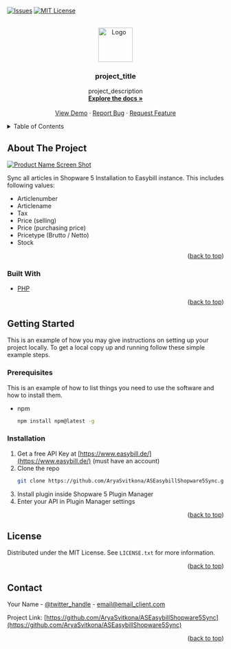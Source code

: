 <div id="top"></div>


<!-- PROJECT SHIELDS -->
<!--
*** I'm using markdown "reference style" links for readability.
*** Reference links are enclosed in brackets [ ] instead of parentheses ( ).
*** See the bottom of this document for the declaration of the reference variables
*** for contributors-url, forks-url, etc. This is an optional, concise syntax you may use.
*** https://www.markdownguide.org/basic-syntax/#reference-style-links
-->
[![Issues][issues-shield]][issues-url]
[![MIT License][license-shield]][license-url]



<!-- PROJECT LOGO -->
<br />
<div align="center">
  <a href="https://github.com/AryaSvitkona/ASEasybillShopware5Sync">
    <img src="https://picsum.photos/200" alt="Logo" width="80" height="80">
  </a>

<h3 align="center">project_title</h3>

  <p align="center">
    project_description
    <br />
    <a href="https://github.com/AryaSvitkona/ASEasybillShopware5Sync"><strong>Explore the docs »</strong></a>
    <br />
    <br />
    <a href="https://github.com/AryaSvitkona/ASEasybillShopware5Sync">View Demo</a>
    ·
    <a href="https://github.com/AryaSvitkona/ASEasybillShopware5Sync/issues">Report Bug</a>
    ·
    <a href="https://github.com/AryaSvitkona/ASEasybillShopware5Sync/issues">Request Feature</a>
  </p>
</div>



<!-- TABLE OF CONTENTS -->
<details>
  <summary>Table of Contents</summary>
  <ol>
    <li>
      <a href="#about-the-project">About The Project</a>
      <ul>
        <li><a href="#built-with">Built With</a></li>
      </ul>
    </li>
    <li>
      <a href="#getting-started">Getting Started</a>
      <ul>
        <li><a href="#prerequisites">Prerequisites</a></li>
        <li><a href="#installation">Installation</a></li>
      </ul>
    </li>
    <li><a href="#license">License</a></li>
    <li><a href="#contact">Contact</a></li>
    <li><a href="#acknowledgments">Acknowledgments</a></li>
  </ol>
</details>



<!-- ABOUT THE PROJECT -->
## About The Project

[![Product Name Screen Shot][product-screenshot]](https://example.com)

Sync all articles in Shopware 5 Installation to Easybill instance.
This includes following values:
- Articlenumber
- Articlename
- Tax
- Price (selling)
- Price (purchasing price)
- Pricetype (Brutto / Netto)
- Stock

<p align="right">(<a href="#top">back to top</a>)</p>



### Built With

* [PHP](https://www.php.net/manual/de/intro-whatis.php)

<p align="right">(<a href="#top">back to top</a>)</p>



<!-- GETTING STARTED -->
## Getting Started

This is an example of how you may give instructions on setting up your project locally.
To get a local copy up and running follow these simple example steps.

### Prerequisites

This is an example of how to list things you need to use the software and how to install them.
* npm
  ```sh
  npm install npm@latest -g
  ```

### Installation

1. Get a free API Key at [https://www.easybill.de/](https://www.easybill.de/) (must have an account)
2. Clone the repo
   ```sh
   git clone https://github.com/AryaSvitkona/ASEasybillShopware5Sync.git
   ```
3. Install plugin inside Shopware 5 Plugin Manager
4. Enter your API in Plugin Manager settings

<p align="right">(<a href="#top">back to top</a>)</p>



<!-- LICENSE -->
## License

Distributed under the MIT License. See `LICENSE.txt` for more information.

<p align="right">(<a href="#top">back to top</a>)</p>



<!-- CONTACT -->
## Contact

Your Name - [@twitter_handle](https://twitter.com/twitter_handle) - email@email_client.com

Project Link: [https://github.com/AryaSvitkona/ASEasybillShopware5Sync](https://github.com/AryaSvitkona/ASEasybillShopware5Sync)

<p align="right">(<a href="#top">back to top</a>)</p>


<!-- MARKDOWN LINKS & IMAGES -->
<!-- https://www.markdownguide.org/basic-syntax/#reference-style-links -->
[contributors-shield]: https://img.shields.io/github/contributors/AryaSvitkona/ASEasybillShopware5Sync.svg?style=for-the-badge
[contributors-url]: https://github.com/AryaSvitkona/ASEasybillShopware5Sync/graphs/contributors
[forks-shield]: https://img.shields.io/github/forks/AryaSvitkona/ASEasybillShopware5Sync.svg?style=for-the-badge
[forks-url]: https://github.com/AryaSvitkona/ASEasybillShopware5Sync/network/members
[stars-shield]: https://img.shields.io/github/stars/AryaSvitkona/ASEasybillShopware5Sync.svg?style=for-the-badge
[stars-url]: https://github.com/AryaSvitkona/ASEasybillShopware5Sync/stargazers
[issues-shield]: https://img.shields.io/github/issues/AryaSvitkona/ASEasybillShopware5Sync.svg?style=for-the-badge
[issues-url]: https://github.com/AryaSvitkona/ASEasybillShopware5Sync/issues
[license-shield]: https://img.shields.io/github/license/AryaSvitkona/ASEasybillShopware5Sync.svg?style=for-the-badge
[license-url]: https://github.com/AryaSvitkona/ASEasybillShopware5Sync/blob/master/LICENSE.txt
[linkedin-shield]: https://img.shields.io/badge/-LinkedIn-black.svg?style=for-the-badge&logo=linkedin&colorB=555
[linkedin-url]: https://linkedin.com/in/linkedin_username
[product-screenshot]: images/screenshot.png